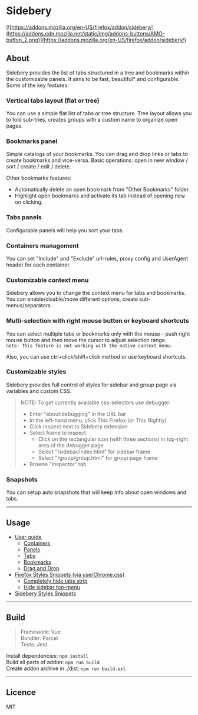 # Sidebery

[![https://addons.mozilla.org/en-US/firefox/addon/sidebery/](https://addons.cdn.mozilla.net/static/img/addons-buttons/AMO-button_2.png)](https://addons.mozilla.org/en-US/firefox/addon/sidebery/)


## About

Sidebery provides the list of tabs structured in a tree and bookmarks within the customizable panels. It aims to be fast, beautiful* and configurable. Some of the key features:

### Vertical tabs layout (flat or tree)

You can use a simple flat list of tabs or tree structure. Tree layout allows you to fold sub-tries, creates groups with a custom name to organize open pages.

### Bookmarks panel

Simple catalogs of your bookmarks. You can drag and drop links or tabs to create bookmarks and vice-versa. Basic operations: open in new window / sort / create / edit / delete.

Other bookmarks features: 
- Automatically delete an open bookmark from "Other Bookmarks" folder.
- Highlight open bookmarks and activate its tab instead of opening new on clicking.

### Tabs panels

Configurable panels will help you sort your tabs.

### Containers management

You can set "Include" and "Exclude" url-rules, proxy config and UserAgent header for each container.

### Customizable context menu

Sidebery allows you to change the context menu for tabs and bookmarks. You can enable/disable/move different options, create sub-menus/separators.

### Multi-selection with right mouse button or keyboard shortcuts

You can select multiple tabs or bookmarks only with the mouse - push right mouse button and then move the cursor to adjust selection range.  
`note: This feature is not working with the native context menu.`

Also, you can use ctrl+click/shift+click method or use keyboard shortcuts.

### Customizable styles

Sidebery provides full control of styles for sidebar and group page via variables and custom CSS.

> NOTE: To get currently available css-selectors use debugger:
>   - Enter "about:debugging" in the URL bar
>   - In the left-hand menu, click This Firefox (or This Nightly)
>   - Click Inspect next to Sidebery extension
>   - Select frame to inspect
>     - Click on the rectangular icon (with three sections) in top-right area of the debugger page
>     - Select "/sidebar/index.html" for sidebar frame
>     - Select "/group/group.html" for group page frame
>   - Browse "Inspector" tab


### Snapshots

You can setup auto snapshots that will keep info about open windows and tabs.


---

## Usage

- [User guide](https://github.com/mbnuqw/sidebery/wiki/User-guide)
  - [Containers](https://github.com/mbnuqw/sidebery/wiki/User-guide#containers)
  - [Panels](https://github.com/mbnuqw/sidebery/wiki/User-guide#panels)
  - [Tabs](https://github.com/mbnuqw/sidebery/wiki/User-guide#tabs)
  - [Bookmarks](https://github.com/mbnuqw/sidebery/wiki/User-guide#bookmarks)
  - [Drag and Drop](https://github.com/mbnuqw/sidebery/wiki/User-guide#drag-and-drop)
- [Firefox Styles Snippets (via userChrome.css)](https://github.com/mbnuqw/sidebery/wiki/Firefox-Styles-Snippets-(via-userChrome.css))
  - [Completely hide tabs strip](https://github.com/mbnuqw/sidebery/wiki/Firefox-Styles-Snippets-(via-userChrome.css)#completely-hide-tabs-strip)
  - [Hide sidebar top-menu](https://github.com/mbnuqw/sidebery/wiki/Firefox-Styles-Snippets-(via-userChrome.css)#hide-sidebar-top-menu)
- [Sidebery Styles Snippets](https://github.com/mbnuqw/sidebery/wiki/Sidebery-Styles-Snippets)


---

## Build

> Framework: Vue  
> Bundler: Parcel  
> Tests: Jest

Install dependencies: `npm install`  
Build all parts of addon: `npm run build`  
Create addon archive in ./dist: `npm run build.ext`

---

## Licence

MIT
